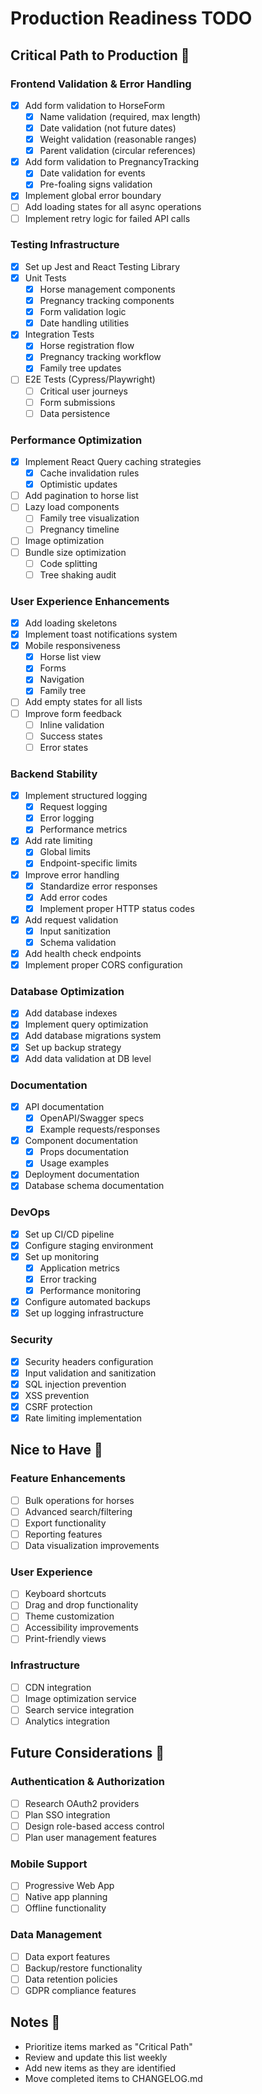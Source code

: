 # Production Readiness TODO

## Critical Path to Production 🚀

### Frontend Validation & Error Handling
- [x] Add form validation to HorseForm
  - [x] Name validation (required, max length)
  - [x] Date validation (not future dates)
  - [x] Weight validation (reasonable ranges)
  - [x] Parent validation (circular references)
- [x] Add form validation to PregnancyTracking
  - [x] Date validation for events
  - [x] Pre-foaling signs validation
- [x] Implement global error boundary
- [ ] Add loading states for all async operations
- [ ] Implement retry logic for failed API calls

### Testing Infrastructure
- [x] Set up Jest and React Testing Library
- [x] Unit Tests
  - [x] Horse management components
  - [x] Pregnancy tracking components
  - [x] Form validation logic
  - [x] Date handling utilities
- [x] Integration Tests
  - [x] Horse registration flow
  - [x] Pregnancy tracking workflow
  - [x] Family tree updates
- [ ] E2E Tests (Cypress/Playwright)
  - [ ] Critical user journeys
  - [ ] Form submissions
  - [ ] Data persistence

### Performance Optimization
- [x] Implement React Query caching strategies
  - [x] Cache invalidation rules
  - [x] Optimistic updates
- [ ] Add pagination to horse list
- [ ] Lazy load components
  - [ ] Family tree visualization
  - [ ] Pregnancy timeline
- [ ] Image optimization
- [ ] Bundle size optimization
  - [ ] Code splitting
  - [ ] Tree shaking audit

### User Experience Enhancements
- [x] Add loading skeletons
- [x] Implement toast notifications system
- [x] Mobile responsiveness
  - [x] Horse list view
  - [x] Forms
  - [x] Navigation
  - [x] Family tree
- [ ] Add empty states for all lists
- [ ] Improve form feedback
  - [ ] Inline validation
  - [ ] Success states
  - [ ] Error states

### Backend Stability
- [x] Implement structured logging
  - [x] Request logging
  - [x] Error logging
  - [x] Performance metrics
- [x] Add rate limiting
  - [x] Global limits
  - [x] Endpoint-specific limits
- [x] Improve error handling
  - [x] Standardize error responses
  - [x] Add error codes
  - [x] Implement proper HTTP status codes
- [x] Add request validation
  - [x] Input sanitization
  - [x] Schema validation
- [x] Add health check endpoints
- [x] Implement proper CORS configuration

### Database Optimization
- [x] Add database indexes
- [x] Implement query optimization
- [x] Add database migrations system
- [x] Set up backup strategy
- [x] Add data validation at DB level

### Documentation
- [x] API documentation
  - [x] OpenAPI/Swagger specs
  - [x] Example requests/responses
- [x] Component documentation
  - [x] Props documentation
  - [x] Usage examples
- [x] Deployment documentation
- [x] Database schema documentation

### DevOps
- [x] Set up CI/CD pipeline
- [x] Configure staging environment
- [x] Set up monitoring
  - [x] Application metrics
  - [x] Error tracking
  - [x] Performance monitoring
- [x] Configure automated backups
- [x] Set up logging infrastructure

### Security
- [x] Security headers configuration
- [x] Input validation and sanitization
- [x] SQL injection prevention
- [x] XSS prevention
- [x] CSRF protection
- [x] Rate limiting implementation

## Nice to Have 🌟

### Feature Enhancements
- [ ] Bulk operations for horses
- [ ] Advanced search/filtering
- [ ] Export functionality
- [ ] Reporting features
- [ ] Data visualization improvements

### User Experience
- [ ] Keyboard shortcuts
- [ ] Drag and drop functionality
- [ ] Theme customization
- [ ] Accessibility improvements
- [ ] Print-friendly views

### Infrastructure
- [ ] CDN integration
- [ ] Image optimization service
- [ ] Search service integration
- [ ] Analytics integration

## Future Considerations 🔮

### Authentication & Authorization
- [ ] Research OAuth2 providers
- [ ] Plan SSO integration
- [ ] Design role-based access control
- [ ] Plan user management features

### Mobile Support
- [ ] Progressive Web App
- [ ] Native app planning
- [ ] Offline functionality

### Data Management
- [ ] Data export features
- [ ] Backup/restore functionality
- [ ] Data retention policies
- [ ] GDPR compliance features

## Notes 📝
- Prioritize items marked as "Critical Path"
- Review and update this list weekly
- Add new items as they are identified
- Move completed items to CHANGELOG.md
